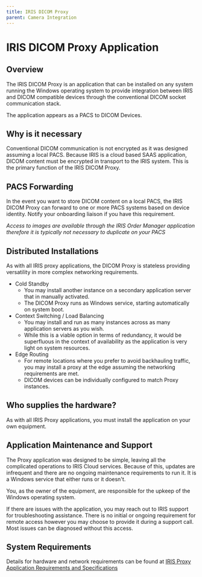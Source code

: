 ```yaml
---
title: IRIS DICOM Proxy
parent: Camera Integration
---
```



# IRIS DICOM Proxy Application

## Overview
The IRIS DICOM Proxy is an application that can be installed on any system running the Windows operating system to provide integration between IRIS and DICOM compatible devices through the conventional DICOM socket communication stack.  

The application appears as a PACS to DICOM Devices. 

## Why is it necessary
Conventional DICOM communication is not encrypted as it was designed assuming a local PACS.  Because IRIS is a cloud based SAAS application, DICOM content must be encrypted in transport to the IRIS system.  This is the primary function of the IRIS DICOM Proxy.

## PACS Forwarding
In the event you want to store DICOM content on a  local PACS, the IRIS DICOM Proxy can forward to one or more PACS systems based on device identity.  Notify your onboarding liaison if you have this requirement.  

*Access to images are available through the IRIS Order Manager application therefore it is typically not necessary to duplicate on your PACS*

## Distributed Installations
As with all IRIS proxy applications, the DICOM Proxy is stateless providing versatility in more complex networking requirements.  

- Cold Standby
    - You may install another instance on a secondary application server that in manually activated.  
    - The DICOM Proxy runs as Windows service, starting automatically on system boot.  
- Context Switching / Load Balancing
    - You may install and run as many instances across as many application servers as you wish.
    - While this is a viable option in terms of redundancy, it would be superfluous in the context of availability as the application is very light on system resources.
- Edge Routing
    - For remote locations where you prefer to avoid backhauling traffic, you may install a proxy at the edge assuming the networking requirements are met.  
    - DICOM devices can be individually configured to match Proxy instances. 

## Who supplies the hardware?
As with all IRIS Proxy applications, you must install the application on your own equipment.

## Application Maintenance and Support
The Proxy application was designed to be simple, leaving all the complicated operations to IRIS Cloud services.  Because of this, updates are infrequent and there are no ongoing maintenance requirements to run it.  It is a Windows service that either runs or it doesn't.

You, as the owner of the equipment, are responsible for the upkeep of the Windows operating system.  

If there are issues with the application, you may reach out to IRIS support for troubleshooting assistance.  There is no initial or ongoing requirement for remote access however you may choose to provide it during a support call.  Most issues can be diagnosed without this access.

## System Requirements
Details for hardware and network requirements can be found at [IRIS Proxy Application Requirements and Specifications](/integration/EMRProxyReqAndSpecs/)